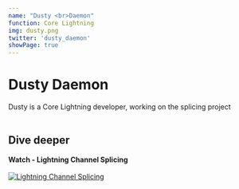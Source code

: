 ```yaml
---
name: "Dusty <br>Daemon"
function: Core Lightning
img: dusty.png
twitter: 'dusty_daemon'
showPage: true
---
```


# Dusty Daemon
 
Dusty is a Core Lightning developer, working on the splicing project
<br><br>

## Dive deeper


<div class="grid grid-cols-2 gap-5">
<div class="p-3 my-2">

**Watch - Lightning Channel Splicing**  <br><br>
[![Lightning Channel Splicing](/content/dusty1.png)](https://youtu.be/b3YpbRzwWj4/)
</div>

</div>

<br>




